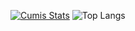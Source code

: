 [![Cumis Stats](https://github-readme-stats.vercel.app/api?username=cumis1324&show_icons=true&theme=radical&include_all_commits=true&card_width=768)](https://github.com/cumis1324/cumis1324)
![Top Langs](https://github-readme-stats.vercel.app/api/top-langs/?username=cumis1324&layout=compact&theme=radical&show_icons=true&card_width=768)

